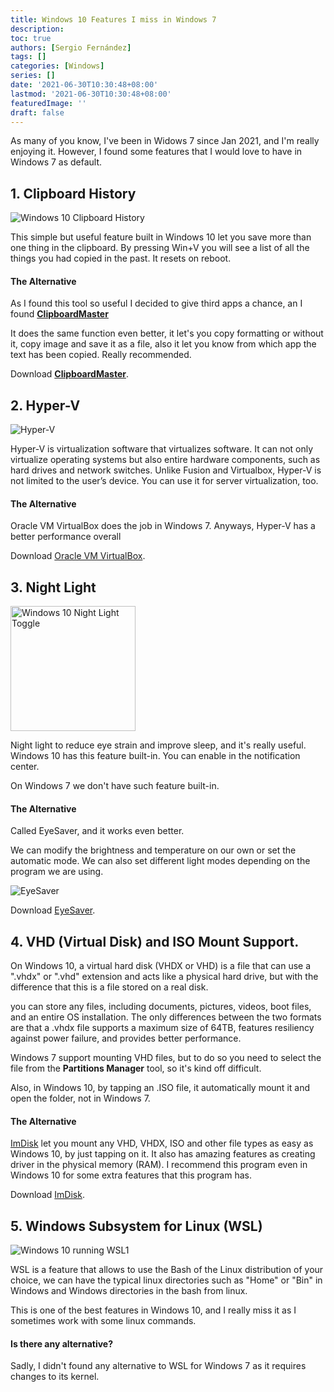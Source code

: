 ```yaml
---
title: Windows 10 Features I miss in Windows 7
description:
toc: true
authors: [Sergio Fernández]
tags: []
categories: [Windows]
series: []
date: '2021-06-30T10:30:48+08:00'
lastmod: '2021-06-30T10:30:48+08:00'
featuredImage: ''
draft: false
---
```


As many of you know, I've been in Widows 7 since Jan 2021, and I'm really enjoying it. However, I found some features that I would love to have in Windows 7 as default.

## 1. Clipboard History
<img src="https://wiki.bbjprojek.org/media/tut/history.png" alt="Windows 10 Clipboard History" >

This simple but useful feature built in Windows 10 let you save more than one thing in the clipboard. By pressing Win+V you will see a list of all the things you had copied in the past. It resets on reboot.

#### The Alternative
As I found this tool so useful I decided to give third apps a chance, an I found [**ClipboardMaster**](https://www.clipboardmaster.com/)

It does the same function even better, it let's you copy formatting or without it, copy image and save it as a file, also it let you know from which app the text has been copied. Really recommended.

Download [**ClipboardMaster**](https://www.clipboardmaster.com/).

## 2. Hyper-V
<img src="https://www.tenforums.com/geek/gars/images/2/types/thumb_Hyper_V_Manager.png" alt="Hyper-V" >

Hyper-V is virtualization software that virtualizes software. It can not only virtualize operating systems but also entire hardware components, such as hard drives and network switches. Unlike Fusion and Virtualbox, Hyper-V is not limited to the user’s device. You can use it for server virtualization, too.

#### The Alternative
Oracle VM VirtualBox does the job in Windows 7. Anyways, Hyper-V has a better performance overall

Download [Oracle VM VirtualBox](https://www.virtualbox.org/).

## 3. Night Light
<img src="https://wiki.bbjprojek.org/media/tut/night.png" width="200" alt="Windows 10 Night Light Toggle" >

Night light to reduce eye strain and improve sleep, and it's really useful. Windows 10 has this feature built-in. You can enable in the notification center.

On Windows 7 we don't have such feature built-in.

#### The Alternative
Called EyeSaver, and it works even better.

We can modify the brightness and temperature on our own or set the automatic mode. We can also set different light modes depending on the program we are using.

<img src="https://www.softzone.es/app/uploads-softzone.es/2021/04/Eye-Saver-configuracion-de-la-pantalla.jpg" alt="EyeSaver" >

Download [EyeSaver](https://www.eye-saver.net/).

## 4. VHD (Virtual Disk) and ISO Mount Support.
On Windows 10, a virtual hard disk (VHDX or VHD) is a file that can use a ".vhdx" or ".vhd" extension and acts like a physical hard drive, but with the difference that this is a file stored on a real disk.

you can store any files, including documents, pictures, videos, boot files, and an entire OS installation. The only differences between the two formats are that a .vhdx file supports a maximum size of 64TB, features resiliency against power failure, and provides better performance.

Windows 7 support mounting VHD files, but to do so you need to select the file from the **Partitions Manager** tool, so it's kind off difficult.

Also, in Windows 10, by tapping an .ISO file, it automatically mount it and open the folder, not in Windows 7.

#### The Alternative
[ImDisk](https://sourceforge.net/projects/imdisk-toolkit/) let you mount any VHD, VHDX, ISO and other file types as easy as Windows 10, by just tapping on it. It also has amazing features as creating driver in the physical memory (RAM). I recommend this program even in Windows 10 for some extra features that this program has.

Download [ImDisk](https://sourceforge.net/projects/imdisk-toolkit/).

## 5. Windows Subsystem for Linux (WSL)
<img src="https://wiki.bbjprojek.org/media/tut/wsl1.png" alt="Windows 10 running WSL1" >

WSL is a feature that allows to use the Bash of the Linux distribution of your choice, we can have the typical linux directories such as "Home" or "Bin" in Windows and Windows directories in the bash from linux.

This is one of the best features in Windows 10, and I really miss it as I sometimes work with some linux commands.

#### Is there any alternative?
Sadly, I didn't found any alternative to WSL for Windows 7 as it requires changes to its kernel.
